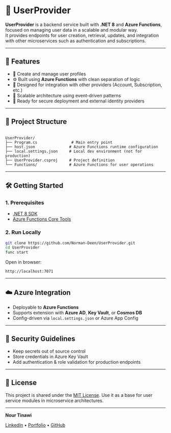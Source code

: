 # 👤 UserProvider

**UserProvider** is a backend service built with **.NET 8** and **Azure Functions**, focused on managing user data in a scalable and modular way.  
It provides endpoints for user creation, retrieval, updates, and integration with other microservices such as authentication and subscriptions.

---

## 🚀 Features

- 👥 Create and manage user profiles  
- ⚙️ Built using **Azure Functions** with clean separation of logic  
- 🔗 Designed for integration with other providers (Account, Subscription, etc.)  
- 🧱 Scalable architecture using event-driven patterns  
- 🔐 Ready for secure deployment and external identity providers  

---

## 📁 Project Structure

```

UserProvider/
├── Program.cs               # Main entry point
├── host.json               # Azure Functions runtime configuration
├── local.settings.json     # Local dev environment (not for production)
├── UserProvider.csproj     # Project definition
└── Functions/              # Azure Functions for user operations

````

---

## 🛠️ Getting Started

### 1. Prerequisites

- [.NET 8 SDK](https://dotnet.microsoft.com/en-us/download)  
- [Azure Functions Core Tools](https://learn.microsoft.com/en-us/azure/azure-functions/functions-run-local)

### 2. Run Locally

```bash
git clone https://github.com/Norman-Deen/UserProvider.git
cd UserProvider
func start
````

Open in browser:

```
http://localhost:7071
```

---

## ☁️ Azure Integration

* Deployable to **Azure Functions**
* Supports extension with **Azure AD**, **Key Vault**, or **Cosmos DB**
* Config-driven via `local.settings.json` or Azure App Config

---

## 🔐 Security Guidelines

* Keep secrets out of source control
* Store credentials in Azure Key Vault
* Add authentication & role validation for production endpoints

---

## 📄 License

This project is shared under the [MIT License](LICENSE).
Use it as a base for user service modules in microservice architectures.

---

**Nour Tinawi**

[LinkedIn](https://www.linkedin.com/in/nour-tinawi) • [Portfolio](https://www.pure-art.co) • [GitHub](https://github.com/Norman-Deen)
